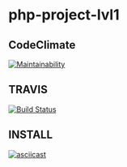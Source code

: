 # php-project-lvl1

CodeClimate
-------------
[![Maintainability](https://api.codeclimate.com/v1/badges/eba6abe15c51e71c8d53/maintainability)](https://codeclimate.com/github/alexmixaylov/php-project-lvl1/maintainability)

TRAVIS
-------
[![Build Status](https://travis-ci.org/alexmixaylov/php-project-lvl1.svg?branch=master)](https://travis-ci.org/alexmixaylov/php-project-lvl1)

INSTALL
---------
[![asciicast](https://asciinema.org/a/8zKic30vakA9WOhWVUA07Ov8P.png)](https://asciinema.org/a/8zKic30vakA9WOhWVUA07Ov8P)
